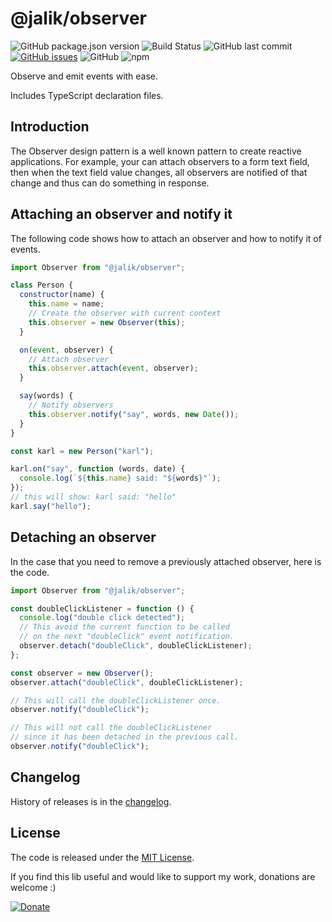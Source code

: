 # @jalik/observer

![GitHub package.json version](https://img.shields.io/github/package-json/v/jalik/js-observer.svg)
![Build Status](https://github.com/jalik/js-observer/actions/workflows/node.js.yml/badge.svg)
![GitHub last commit](https://img.shields.io/github/last-commit/jalik/js-observer.svg)
[![GitHub issues](https://img.shields.io/github/issues/jalik/js-observer.svg)](https://github.com/jalik/js-observer/issues)
![GitHub](https://img.shields.io/github/license/jalik/js-observer.svg)
![npm](https://img.shields.io/npm/dt/@jalik/observer.svg)

Observe and emit events with ease.

Includes TypeScript declaration files.

## Introduction

The Observer design pattern is a well known pattern to create reactive applications. For example,
your can attach observers to a form text field, then when the text field value changes, all
observers are notified of that change and thus can do something in response.

## Attaching an observer and notify it

The following code shows how to attach an observer and how to notify it of events.

```js
import Observer from "@jalik/observer";

class Person {
  constructor(name) {
    this.name = name;
    // Create the observer with current context
    this.observer = new Observer(this);
  }

  on(event, observer) {
    // Attach observer
    this.observer.attach(event, observer);
  }

  say(words) {
    // Notify observers
    this.observer.notify("say", words, new Date());
  }
}

const karl = new Person("karl");

karl.on("say", function (words, date) {
  console.log(`${this.name} said: "${words}"`);
});
// this will show: karl said: "hello"
karl.say("hello");
```

## Detaching an observer

In the case that you need to remove a previously attached observer, here is the code.

```js
import Observer from "@jalik/observer";

const doubleClickListener = function () {
  console.log("double click detected");
  // This avoid the current function to be called
  // on the next "doubleClick" event notification.
  observer.detach("doubleClick", doubleClickListener);
};

const observer = new Observer();
observer.attach("doubleClick", doubleClickListener);

// This will call the doubleClickListener once.
observer.notify("doubleClick");

// This will not call the doubleClickListener
// since it has been detached in the previous call.
observer.notify("doubleClick");
```

## Changelog

History of releases is in the [changelog](./CHANGELOG.md).

## License

The code is released under the [MIT License](http://www.opensource.org/licenses/MIT).

If you find this lib useful and would like to support my work, donations are welcome :)

[![Donate](https://img.shields.io/badge/Donate-PayPal-green.svg)](https://www.paypal.com/cgi-bin/webscr?cmd=_s-xclick&hosted_button_id=SS78MUMW8AH4N)
